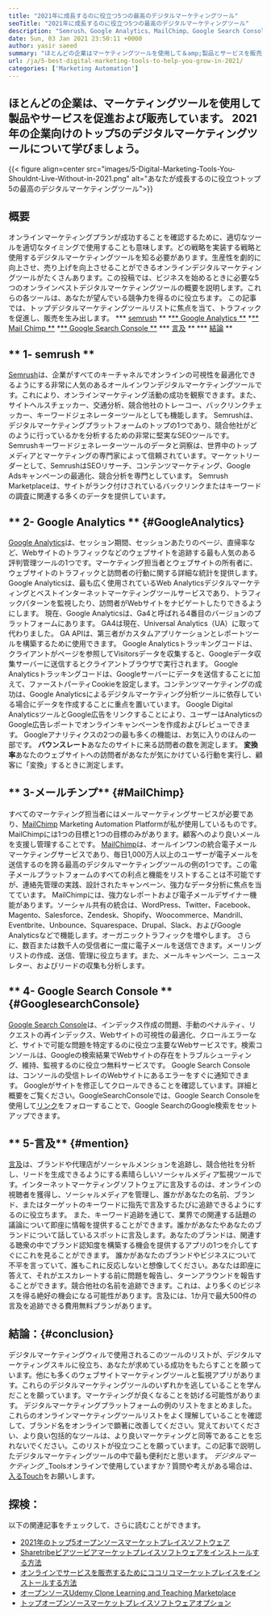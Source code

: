 ```yaml
---
title: "2021年に成長するのに役立つ5つの最高のデジタルマーケティングツール" 
seoTitle: "2021年に成長するのに役立つ5つの最高のデジタルマーケティングツール" 
description: "Semrush、Google Analytics、MailChimp、Google Search Console、および言及は、ビジネスを成長させるための最も手頃な価格で便利なデジタルマーケティングツールです。" 
date: Sun, 03 Jan 2021 23:50:11 +0000
author: yasir saeed
summary: "ほとんどの企業はマーケティングツールを使用して＆amp;製品とサービスを販売します。 2021年の企業向けのトップ5のデジタルマーケティングツールについて学びましょう。" 
url: /ja/5-best-digital-marketing-tools-to-help-you-grow-in-2021/
categories: ['Marketing Automation']
---
```


## ほとんどの企業は、マーケティングツールを使用して製品やサービスを促進および販売しています。 2021年の企業向けのトップ5のデジタルマーケティングツールについて学びましょう。

{{< figure align=center src="images/5-Digital-Marketing-Tools-You-Shouldnt-Live-Without-in-2021.png" alt="あなたが成長するのに役立つトップ5の最高のデジタルマーケティングツール">}}


## **概要**
オンラインマーケティングプランが成功することを確認するために、適切なツールを適切なタイミングで使用することも意味します。どの戦略を実装する戦略と使用するデジタルマーケティングツールを知る必要があります。生産性を劇的に向上させ、売り上げを向上させることができるオンラインデジタルマーケティングツールがたくさんあります。この投稿では、ビジネスを始めるときに必要な5つのオンラインベストデジタルマーケティングツールの概要を説明します。これらの各ツールは、あなたが望んでいる競争力を得るのに役立ちます。
この記事では、トップデジタルマーケティングツールリストに焦点を当て、トラフィックを促進し、販売を生み出します。
  *** [semrush][1] **
  *[** Google Analytics **][2]
  *[** Mail Chimp **][3]
  *[** Google Search Console **][4]
  *** [言及][5] **
  *** [結論][6] **

## ** 1- semrush **
[Semrush][7]は、企業がすべてのキーチャネルでオンラインの可視性を最適化できるようにする非常に人気のあるオールインワンデジタルマーケティングツールです。これにより、オンラインマーケティング活動の成功を観察できます。また、サイトヘルスチェッカー、交通分析、競合他社のトレーコー、バックリンクチェッカー、キーワードジェネレーターツールとしても機能します。 Semrushは、デジタルマーケティングプラットフォームのトップの1つであり、競合他社がどのように行っているかを分析するための非常に堅実なSEOツールです。
Semrushキーワードジェネレーターツールのデータと洞察は、世界中のトップメディアとマーケティングの専門家によって信頼されています。マーケットリーダーとして、SemrushはSEOリサーチ、コンテンツマーケティング、Google Adsキャンペーンの最適化、競合分析を専門としています。 Semrush Marketplaceは、サイトがランク付けされているバックリンクまたはキーワードの調査に関連する多くのデータを提供しています。

## ** 2- Google Analytics ** {#GoogleAnalytics}
[Google Analytics][8]は、セッション期間、セッションあたりのページ、直帰率など、Webサイトのトラフィックなどのウェブサイトを追跡する最も人気のある評判管理ツールの1つです。マーケティング担当者とウェブサイトの所有者に、ウェブサイトのトラフィックと訪問者の行動に関する詳細な統計を提供します。 Google Analyticsは、最も広く使用されているWeb Analyticsデジタルマーケティングとベストインターネットマーケティングツールサービスであり、トラフィックパターンを監視したり、訪問者がWebサイトをナビゲートしたりできるようにします。
現在、Google Analyticsは、Ga4と呼ばれる4番目のバージョンのプラットフォームにあります。 GA4は現在、Universal Analytics（UA）に取って代わりました。 GA APIは、第三者がカスタムアプリケーションとレポートツールを構築するために使用できます。 Google Analyticsトラッキングコードは、クライアントがページを参照してVisitorsデータを収集すると、Googleデータ収集サーバーに送信するとクライアントブラウザで実行されます。 Google Analyticsトラッキングコードは、Googleサーバーにデータを送信することに加えて、ファーストパーティCookieを設定します。コンテンツマーケティングの成功は、Google Analyticsによるデジタルマーケティング分析ツールに依存している場合にデータを作成することに重点を置いています。
Google Digital AnalyticsツールとGoogle広告をリンクすることにより、ユーザーはAnalyticsのGoogle広告レポートでオンラインキャンペーンを作成およびレビューできます。 Googleアナリティクスの2つの最も多くの機能は、お気に入りのほんの一部です。
**バウンスレート**あなたのサイトに来る訪問者の数を測定します。
**変換率**あなたのウェブサイトへの訪問者があなたが気にかけている行動を実行し、顧客に「変換」するときに測定します。

## ** 3-メールチンプ** {#MailChimp}
すべてのマーケティング担当者にはメールマーケティングサービスが必要であり、[MailChimp][9] Marketing Automation Platformが私が使用しているものです。 MailChimpには1つの目標と1つの目標のみがあります。顧客へのより良いメールを支援し管理することです。
[MailChimp][9]は、オールインワンの統合電子メールマーケティングサービスであり、毎日1,000万人以上のユーザーが電子メールを送信するのを誇る最高のデジタルマーケティングツールの例の1つです。この電子メールプラットフォームのすべての利点と機能をリストすることは不可能ですが、連絡先管理の実践、設計されたキャンペーン、強力なデータ分析に焦点を当てています。
MailChimpには、強力なレポートおよび電子メールデザイナー機能があります。ソーシャル共有の統合は、WordPress、Twitter、Facebook、Magento、Salesforce、Zendesk、Shopify、Woocommerce、Mandrill、Eventbrite、Unbounce、Squarespace、Drupal、Slack、およびGoogle Analyticsなどで機能します。オーガニックトラフィックを増やします。
さらに、数百または数千人の受信者に一度に電子メールを送信できます。メーリングリストの作成、送信、管理に役立ちます。また、メールキャンペーン、ニュースレター、およびリードの収集も分析します。

## ** 4- Google Search Console ** {#GooglesearchConsole}
[Google Search Console][10]は、インデックス作成の問題、手動のペナルティ、リクエストの再インデックス、Webサイトの可視性の最適化、クロールエラーなど、サイトで可能な問題を特定するのに役立つ主要なWebサービスです。検索コンソールは、Googleの検索結果でWebサイトの存在をトラブルシューティング、維持、監視するのに役立つ無料サービスです。
Google Search Consoleは、コンソールの受信トレイのWebサイトにあるエラーをすぐに通知できます。 Googleがサイトを修正してクロールできることを確認しています。詳細と概要をご覧ください。GoogleSearchConsoleでは、Google Search Consoleを使用して[リンク][10]をフォローすることで、Google SearchのGoogle検索をセットアップできます。

## ** 5-言及** {#mention}
[言及][11]は、ブランドや代理店がソーシャルメンションを追跡し、競合他社を分析し、リードを生成できるようにする素晴らしいソーシャルメディア監視ツールです。インターネットマーケティングソフトウェアに言及するのは、オンラインの視聴者を獲得し、ソーシャルメディアを管理し、誰かがあなたの名前、ブランド、またはターゲットのキーワードに指先で言及するたびに追跡できるようにするのに役立ちます。
また、キーワード追跡を通じて、業界での関連する話題の議論について即座に情報を提供することができます。誰かがあなたやあなたのブランドについて話しているスポットに言及します。あなたのブランドは、関連する聴衆の中でブランド認知度を構築する機会を提供するアプリの1つを介してすぐにこれを見ることができます。
誰かがあなたのブランドやビジネスについて不平を言っていて、誰もこれに反応しないと想像してください。あなたは即座に答えて、それがエスカレートする前に問題を報告し、ターンアラウンドを報告することができます。競合他社の名前を追跡できます。これは、より多くのビジネスを得る絶好の機会になる可能性があります。言及には、1か月で最大500件の言及を追跡できる費用無料プランがあります。

## **結論**：{#conclusion}
デジタルマーケティングウィルで使用されるこのツールのリストが、デジタルマーケティングスキルに役立ち、あなたが求めている成功をもたらすことを願っています。他にも多くのウェブサイトマーケティングツールと監視アプリがあります。これらのデジタルマーケティングツールのいずれかを逃していることを学んだことを願っています。マーケティングが良くなることを妨げる可能性があります。
デジタルマーケティングプラットフォームの例のリストをまとめました。これらのオンラインマーケティングツールリストをよく理解していることを確認して、ブランド名をオンラインで顕著に改善してください。覚えておいてください、より良い包括的なツールは、より良いマーケティングと同等であることを忘れないでください。このリストが役立つことを願っています。この記事で説明したデジタルマーケティングツールの中で最も便利だと思います。
_デジタルマーケティング_ _Toolsオンラインで使用していますか？質問や考えがある場合は、[入る][12][Touch][13]をお願いします。

## 探検：
以下の関連記事をチェックして、さらに読むことができます。
  * [2021年のトップ5オープンソースマーケットプレイスソフトウェア][14]
  * [Sharetribeピアツーピアマーケットプレイスソフトウェアをインストールする方法][15]
  * [オンラインでサービスを販売するためにココリコマーケットプレイスをインストールする方法][16]
  * [オープンソースUdemy Clone Learning and Teaching Marketplace][17]
  * [トップオープンソースマーケットプレイスソフトウェアオプション][18]

  
[1]: #SEMRush
[2]: #GoogleAnalytics
[3]: #MailChimp
[4]: #GoogleSearchConsole
[5]: #Mention
[6]: #Conclusion
[7]: https://www.semrush.com/
[8]: https://analytics.google.com/
[9]: https://mailchimp.com/
[10]: https://search.google.com/search-console/about
[11]: https://mention.com/en/
[12]: mailto:yasir.saeed@aspose.com
[13]: https://forum.containerize.com
[14]: https://blog.containerize.com/marketplace/top-5-open-source-marketplace-software-in-2021/
[15]: https://products.containerize.com/marketplace/sharetribe/
[16]: https://products.containerize.com/marketplace/cocorico/
[17]: https://products.containerize.com/marketplace/edurge/
[18]: https://products.containerize.com/marketplace/
